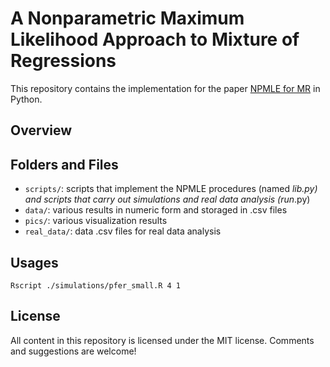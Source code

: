 # A Nonparametric Maximum Likelihood Approach to Mixture of Regressions

This repository contains the implementation for the paper [NPMLE for MR](https://arxiv.org/) in Python. 

## Overview

## Folders and Files
- `scripts/`: scripts that implement the NPMLE procedures (named *_lib.py) and scripts that carry out simulations and real data analysis (run_*.py)
- `data/`: various results in numeric form and storaged in .csv files
- `pics/`: various visualization results
- `real_data/`: data .csv files for real data analysis

## Usages
```{python}
Rscript ./simulations/pfer_small.R 4 1
```


## License
All content in this repository is licensed under the MIT license. Comments and suggestions are welcome!
